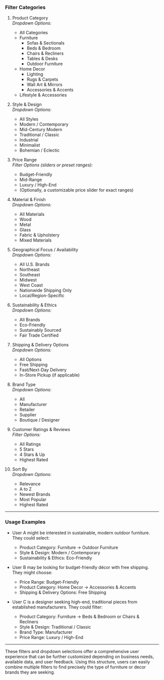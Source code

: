 

### Filter Categories

1. Product Category  
   *Dropdown Options:*  
   - All Categories  
   - Furniture  
     - Sofas & Sectionals  
     - Beds & Bedroom  
     - Chairs & Recliners  
     - Tables & Desks  
     - Outdoor Furniture  
   - Home Decor  
     - Lighting  
     - Rugs & Carpets  
     - Wall Art & Mirrors  
     - Accessories & Accents  
   - Lifestyle & Accessories

2. Style & Design  
   *Dropdown Options:*  
   - All Styles  
   - Modern / Contemporary  
   - Mid-Century Modern  
   - Traditional / Classic  
   - Industrial  
   - Minimalist  
   - Bohemian / Eclectic

3. Price Range  
   *Filter Options (sliders or preset ranges):*  
   - Budget-Friendly  
   - Mid-Range  
   - Luxury / High-End  
   - (Optionally, a customizable price slider for exact ranges)

4. Material & Finish  
   *Dropdown Options:*  
   - All Materials  
   - Wood  
   - Metal  
   - Glass  
   - Fabric & Upholstery  
   - Mixed Materials

5. Geographical Focus / Availability  
   *Dropdown Options:*  
   - All U.S. Brands  
   - Northeast  
   - Southeast  
   - Midwest  
   - West Coast  
   - Nationwide Shipping Only  
   - Local/Region-Specific

6. Sustainability & Ethics  
   *Dropdown Options:*  
   - All Brands  
   - Eco-Friendly  
   - Sustainably Sourced  
   - Fair Trade Certified

7. Shipping & Delivery Options  
   *Dropdown Options:*  
   - All Options  
   - Free Shipping  
   - Fast/Next-Day Delivery  
   - In-Store Pickup (if applicable)

8. Brand Type  
   *Dropdown Options:*  
   - All  
   - Manufacturer  
   - Retailer  
   - Supplier  
   - Boutique / Designer

9. Customer Ratings & Reviews  
   *Filter Options:*  
   - All Ratings  
   - 5 Stars  
   - 4 Stars & Up  
   - Highest Rated

10. Sort By  
    *Dropdown Options:*  
    - Relevance  
    - A to Z  
    - Newest Brands  
    - Most Popular  
    - Highest Rated

---

### Usage Examples

- User A might be interested in sustainable, modern outdoor furniture. They could select:
  - Product Category: Furniture → Outdoor Furniture  
  - Style & Design: Modern / Contemporary  
  - Sustainability & Ethics: Eco-Friendly  

- User B may be looking for budget-friendly décor with free shipping. They might choose:
  - Price Range: Budget-Friendly  
  - Product Category: Home Decor → Accessories & Accents  
  - Shipping & Delivery Options: Free Shipping

- User C is a designer seeking high-end, traditional pieces from established manufacturers. They could filter:
  - Product Category: Furniture → Beds & Bedroom or Chairs & Recliners  
  - Style & Design: Traditional / Classic  
  - Brand Type: Manufacturer  
  - Price Range: Luxury / High-End  

---

These filters and dropdown selections offer a comprehensive user experience that can be further customized depending on business needs, available data, and user feedback. Using this structure, users can easily combine multiple filters to find precisely the type of furniture or decor brands they are seeking.